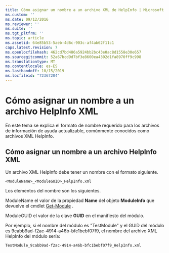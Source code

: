 ```yaml
---
title: Cómo asignar un nombre a un archivo XML de HelpInfo | Microsoft Docs
ms.custom: ''
ms.date: 09/12/2016
ms.reviewer: ''
ms.suite: ''
ms.tgt_pltfrm: ''
ms.topic: article
ms.assetid: 64e85b53-5aeb-4d6c-903c-af4ab62f11c1
caps.latest.revision: 7
ms.openlocfilehash: 462cd7bd486a5924bb2bc43e0ac8d1558e30e657
ms.sourcegitcommit: 52a67bcd9d7bf3e8600ea4302d1fa8970ff9c998
ms.translationtype: MT
ms.contentlocale: es-ES
ms.lasthandoff: 10/15/2019
ms.locfileid: "72367204"
---
```

# <a name="how-to-name-a-helpinfo-xml-file"></a>Cómo asignar un nombre a un archivo HelpInfo XML

En este tema se explica el formato de nombre requerido para los archivos de información de ayuda actualizable, comúnmente conocidos como archivos XML HelpInfo.

## <a name="how-to-name-a-helpinfo-xml-file"></a>Cómo asignar un nombre a un archivo HelpInfo XML

Un archivo XML HelpInfo debe tener un nombre con el formato siguiente.

`<ModuleName>_<ModuleGUID>_HelpInfo.xml`

Los elementos del nombre son los siguientes.

ModuleName el valor de la propiedad **Name** del objeto **ModuleInfo** que devuelve el cmdlet [Get-Module](/powershell/module/Microsoft.PowerShell.Core/Get-Module) .

ModuleGUID el valor de la clave **GUID** en el manifiesto del módulo.

Por ejemplo, si el nombre del módulo es "TestModule" y el GUID del módulo es 9cabb9ad-f2ac-4914-a46b-bfc1bebf07f9, el nombre del archivo XML HelpInfo del módulo sería:

`TestModule_9cabb9ad-f2ac-4914-a46b-bfc1bebf07f9_HelpInfo.xml`